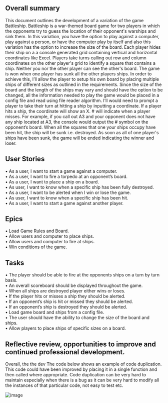 ## Overall summary

This document outlines the development of a variation of the game Battleship. Battleship is a war-themed board game for two players in which the opponents try to guess the location of their opponent's warships and sink them. In this variation, you have the option to play against a computer, play against a person, or have the computer play by itself and also this variation has the option to increase the size of the board. Each player hides their ship on a a console generated grid containing vertical and horizontal coordinates like Excel. Players take turns calling out row and column coordinates on the other player's grid to identify a square that contains a ship.  Neither you nor the other player can see the other's board. The game is won when one player has sunk all the other players ships. 
In order to achieve this, I’ll allow the player to setup his own board by placing multiple ships of different sizes as outlined in the requirements. Since the size of the board and the length of the ships may vary and should have the option to be changed, all the information needed to play the game would be placed in a config file and read using file reader algorithm.
I’ll would need to prompt a player to take their turn at hitting a ship by inputting a coordinate. If a player hits a ship, the coordinate will show an X. # will indicate when a player misses.  For example, if you call out A3 and your opponent does not have any ship located at A3, the console would output the # symbol on the opponent’s board. When all the squares that one your ships occupy have been hit, the ship will be sunk i.e. destroyed.  As soon as all of one player's ships have been sunk, the game will be ended indicating the winner and loser.


## User Stories 
•	As a user, I want to start a game against a computer.  <br />
•	As a user, I want to fire a torpedo at an opponent’s board.  <br />
•	As a user, I want to place a ship on a board.  <br />
•	As user, I want to know when a specific ship has been fully destroyed.  <br />
•	As a user, I want to be alerted when I win or lose the game.  <br />
•	As user, I want to know when a specific ship has been hit.  <br />
•	As a user, I want to start a game against another player.  <br />
## Epics 
•	Load Game Rules and Board.  <br />
•	Allow users and computer to place ships.  <br />
•	Allow users and computer to fire at ships.  <br />
•	Win conditions of the game.  <br />
## Tasks
•	The player should be able to fire at the opponents ships on a turn by turn basis.  <br />
•	An overall scoreboard should be displayed throughout the game.  <br />
•	When all ships are destroyed player either wins or loses.  <br />
•	If the player hits or misses a ship they should be alerted.  <br />
•	If an opponent’s ship is hit or missed they should be alerted.  <br />
•	If an opponent’s ship is destroyed they should be alerted.  <br />
•	Load game board and ships from a config file.  <br />
•	The user should have the ability to change the size of the board and ships.  <br /> 
•	Allow players to place ships of specific sizes on a board.  <br />


## Reflective review, opportunities to improve and continued professional development.
Overall, the the dev
The code below shows an example of code duplication. This code could have been improved by placing it in a single function and then called where appropriate. Code duplication can be very hard to  maintain especially when there is a bug as it can be very hard to modify all the instances of that particular code, not easy to test etc. 

![image](https://user-images.githubusercontent.com/56549229/112328112-ebe7cd00-8cad-11eb-8ad4-59448a62f62c.png)

